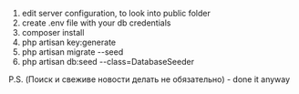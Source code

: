 1. edit server configuration, to look into public folder
2. create .env file with your db credentials
3. composer install
4. php artisan key:generate
5. php artisan migrate --seed
6. php artisan db:seed --class=DatabaseSeeder

P.S. (Поиск и свеживе новости делать не обязательно) - done it anyway